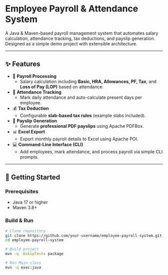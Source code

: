 # Employee Payroll & Attendance System  

A Java & Maven-based payroll management system that automates salary calculation, attendance tracking, tax deductions, and payslip generation. Designed as a simple demo project with extensible architecture.  

---

## ✨ Features  

- 🧾 **Payroll Processing**  
  - Salary calculation including **Basic, HRA, Allowances, PF, Tax**, and **Loss of Pay (LOP)** based on attendance.  
- 📅 **Attendance Tracking**  
  - Mark daily attendance and auto-calculate present days per employee.  
- 💰 **Tax Deduction**  
  - Configurable **slab-based tax rules** (example slabs included).  
- 📑 **Payslip Generation**  
  - Generate **professional PDF payslips** using Apache PDFBox.  
- 📊 **Excel Export**  
  - Export monthly payroll details to Excel using Apache POI.  
- 💻 **Command-Line Interface (CLI)**  
  - Add employees, mark attendance, and process payroll via simple CLI prompts.  

---

## 🚀 Getting Started  

### Prerequisites  
- Java 17 or higher  
- Maven 3.8+  

### Build & Run  

```bash
# Clone repository
git clone https://github.com/your-username/employee-payroll-system.git
cd employee-payroll-system

# Build project
mvn -q -DskipTests package

# Run Main class
mvn -q exec:java
